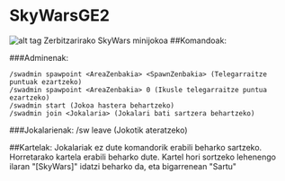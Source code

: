 # SkyWarsGE2

![alt tag](http://i.imgur.com/J3kwFSi.png)
Zerbitzarirako SkyWars minijokoa
##Komandoak:
 
###Adminenak:

    /swadmin spawpoint <AreaZenbakia> <SpawnZenbakia> (Telegarraitze puntuak ezartzeko)
    /swadmin spawpoint <AreaZenbakia> 0 (Ikusle telegarraitze puntua ezartzeko)
    /swadmin start (Jokoa hastera behartzeko)
    /swadmin join <Jokalaria> (Jokalari bati sartzera behartzeko)
  
###Jokalarienak: 
    /sw leave (Jokotik ateratzeko)

##Kartelak:
    Jokalariak ez dute komandorik erabili beharko sartzeko. Horretarako kartela erabili beharko dute. Kartel hori sortzeko lehenengo ilaran "[SkyWars]" idatzi beharko da, eta bigarrenean "Sartu"